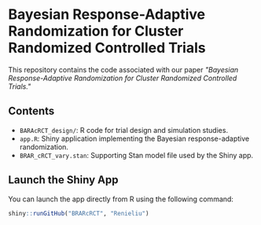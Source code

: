 # Bayesian Response-Adaptive Randomization for Cluster Randomized Controlled Trials

This repository contains the code associated with our paper *"Bayesian Response-Adaptive Randomization for Cluster Randomized Controlled Trials."*

## Contents

- `BARAcRCT_design/`: R code for trial design and simulation studies.
- `app.R`: Shiny application implementing the Bayesian response-adaptive randomization.
- `BRAR_cRCT_vary.stan`: Supporting Stan model file used by the Shiny app.

## Launch the Shiny App

You can launch the app directly from R using the following command:

```r
shiny::runGitHub("BRARcRCT", "Renieliu")
